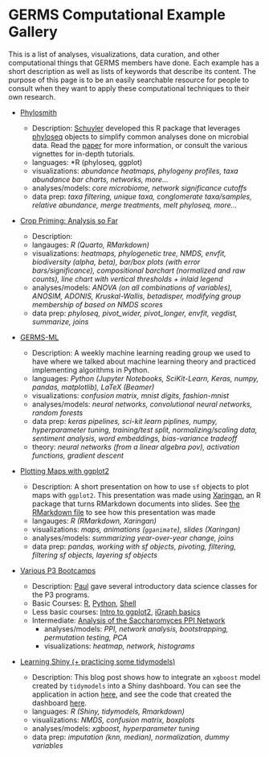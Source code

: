 # GERMS Computational Example Gallery

This is a list of analyses, visualizations, data curation, and other computational things that GERMS members have done. Each example has a short description as well as lists of keywords that describe its content. The purpose of this page is to be an easily searchable resource for people to consult when they want to apply these computational techniques to their own research.

- [Phylosmith](https://schuyler-smith.github.io/phylosmith/)
	- Description: [Schuyler](https://github.com/schuyler-smith) developed this R package that leverages [phyloseq](https://joey711.github.io/phyloseq/) objects to simplify common analyses done on microbial data. Read the [paper](https://joss.theoj.org/papers/10.21105/joss.01442) for more information, or consult the various vignettes for in-depth tutorials. 
	- languages: *R (phyloseq, ggplot)
	- visualizations: *abundance heatmaps, phylogeny profiles, taxa abundance bar charts, networks, more...*
	- analyses/models: *core microbiome, network significance cutoffs*
	- data prep: *taxa filtering, unique taxa, conglomerate taxa/samples, relative abundance, merge treatments, melt phyloseq, more...*

- [Crop Priming: Analysis so Far](https://pommevilla.github.io/crop_priming/analysis_so_far.html)
	- Description: 
	- langauges: *R (Quarto, RMarkdown)*
	- visualizations: *heatmaps, phylogenetic tree, NMDS, envfit, biodiversity (alpha, beta), bar/box plots (with error bars/significance), compositional barchart (normalized and raw counts), line chart with vertical thresholds + inlaid legend*
	- analyses/models: *ANOVA (on all combinations of variables), ANOSIM, ADONIS, Kruskal-Wallis, betadisper, modifying group membership of based on NMDS scores*
	- data prep: *phyloseq, pivot_wider, pivot_longer, envfit, vegdist, summarize, joins*

- [GERMS-ML](https://github.com/pommevilla/germs.ml)
	- Description: A weekly machine learning reading group we used to have where we talked about machine learning theory and practiced implementing algorithms in Python.
	- languages: *Python (Jupyter Notebooks, SciKit-Learn, Keras, numpy, pandas, matplotlib), LaTeX (Beamer)*
	- visualizations: *confusion matrix, mnist digits, fashion-mnist*
	- analyses/models: *neural networks, convolutional neural networks, random forests*
	- data prep: *keras pipelines, sci-kit learn piplines, numpy, hyperparameter tuning, training/test split, normalizing/scaling data, sentiment analysis, word embeddings, bias-variance tradeoff*
	- theory: *neural networks (from a linear algebra pov), activation functions, gradient descent*

- [Plotting Maps with ggplot2](https://pommevilla.github.io/lunchinatoR/11202020#1)
	- Description: A short presentation on how to use `sf` objects to plot maps with `ggplot2`. This presentation was made using [Xaringan](https://github.com/yihui/xaringan), an R package that turns RMarkdown documents into slides. See [the RMarkdown file](https://github.com/pommevilla/lunchinatoR/blob/master/11202020.Rmd) to see how this presentation was made
	- langauges: *R (RMarkdown, Xaringan)*
	- visualizations: *maps, animations (`gganimate`), slides (Xaringan)*
	- analyses/models: *summarizing year-over-year change, joins*
	- data prep: *pandas, working with sf objects, pivoting, filtering, filtering sf objects, layering sf objects*

- [Various P3 Bootcamps](https://github.com/pommevilla/p3.bootcamp.da2.2019)
	- Description: [Paul](https://github.com/pommevilla) gave several introductory data science classes for the P3 programs.
	- Basic Courses: [R](https://pommevilla.github.io/p3.bootcamp.r.2019/), [Python](https://github.com/pommevilla/p3.bootcamp.python.2019), [Shell](https://github.com/skDooley/shell_tutorial)
	- Less basic courses: [Intro to ggplot2](https://pommevilla.github.io/p3.bootcamp.da1.2019/lesson_2.html), [iGraph basics](https://pommevilla.github.io/p3.bootcamp.da2.2019/lesson_1.html)
	- Intermediate: [Analysis of the Saccharomyces PPI Network](https://pommevilla.github.io/p3.bootcamp.da2.2019/lesson_2.html)
		- analyses/models: *PPI, network analysis, bootstrapping, permutation testing, PCA*
		- visualizations: *heatmap, network, histograms*

- [Learning Shiny (+ practicing some tidymodels)](https://pommevilla.netlify.app/blog/20210823_learning_shiny/)
	- Description: This blog post shows how to integrate an `xgboost` model created by `tidymodels` into a Shiny dashboard. You can see the application in action [here](https://pommevilla.shinyapps.io/shiny_penguins/), and see the code that created the dashboard [here](https://github.com/pommevilla/shiny_penguins/blob/main/R/app.R).
	- languages: *R (Shiny, tidymodels, Rmarkdown)*
	- visualizations: *NMDS, confusion matrix, boxplots*
	- analyses/models: *xgboost, hyperparameter tuning*
	- data prep: *imputation (knn, median), normalization, dummy variables*



